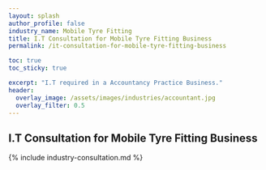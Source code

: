 ```yaml
---
layout: splash 
author_profile: false 
industry_name: Mobile Tyre Fitting
title: I.T Consultation for Mobile Tyre Fitting Business
permalink: /it-consultation-for-mobile-tyre-fitting-business

toc: true
toc_sticky: true

excerpt: "I.T required in a Accountancy Practice Business."
header:
  overlay_image: /assets/images/industries/accountant.jpg
  overlay_filter: 0.5 
---
```


## I.T Consultation for Mobile Tyre Fitting Business

{% include industry-consultation.md %}
